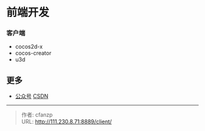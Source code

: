 # 前端开发

### 客户端
- cocos2d-x
- cocos-creator
- u3d

## 更多
- [公众号](/images/gzh.jpeg#pic_center "公众号")
  [CSDN](/images/csdn.jpg#pic_center "csdn")


---

> 作者: cfanzp  
> URL: http://111.230.8.71:8889/client/  

